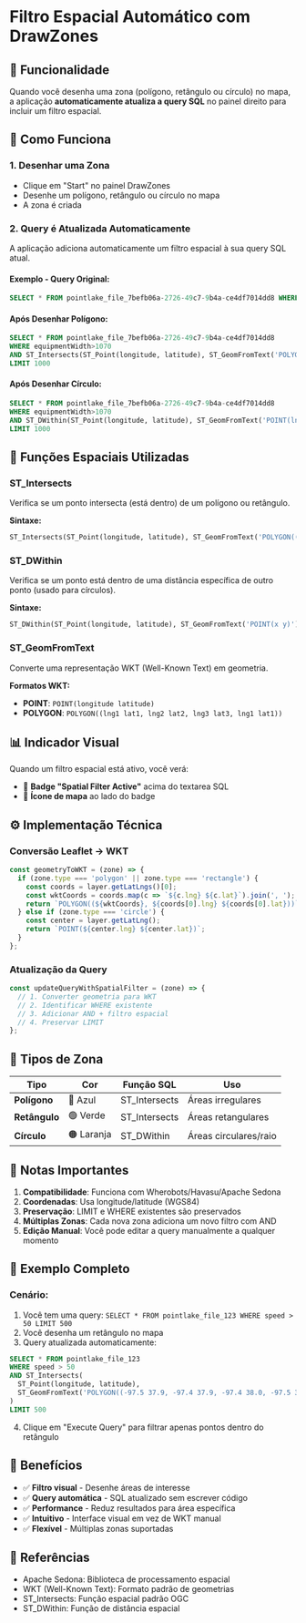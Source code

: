 # Filtro Espacial Automático com DrawZones

## 📍 Funcionalidade

Quando você desenha uma zona (polígono, retângulo ou círculo) no mapa, a aplicação **automaticamente atualiza a query SQL** no painel direito para incluir um filtro espacial.

## 🎯 Como Funciona

### 1. **Desenhar uma Zona**
- Clique em "Start" no painel DrawZones
- Desenhe um polígono, retângulo ou círculo no mapa
- A zona é criada

### 2. **Query é Atualizada Automaticamente**
A aplicação adiciona automaticamente um filtro espacial à sua query SQL atual.

#### **Exemplo - Query Original:**
```sql
SELECT * FROM pointlake_file_7befb06a-2726-49c7-9b4a-ce4df7014dd8 WHERE equipmentWidth>1070 LIMIT 1000
```

#### **Após Desenhar Polígono:**
```sql
SELECT * FROM pointlake_file_7befb06a-2726-49c7-9b4a-ce4df7014dd8 
WHERE equipmentWidth>1070 
AND ST_Intersects(ST_Point(longitude, latitude), ST_GeomFromText('POLYGON((lng1 lat1, lng2 lat2, ...))')) 
LIMIT 1000
```

#### **Após Desenhar Círculo:**
```sql
SELECT * FROM pointlake_file_7befb06a-2726-49c7-9b4a-ce4df7014dd8 
WHERE equipmentWidth>1070 
AND ST_DWithin(ST_Point(longitude, latitude), ST_GeomFromText('POINT(lng lat)'), radius_meters) 
LIMIT 1000
```

## 🔧 Funções Espaciais Utilizadas

### **ST_Intersects**
Verifica se um ponto intersecta (está dentro) de um polígono ou retângulo.

**Sintaxe:**
```sql
ST_Intersects(ST_Point(longitude, latitude), ST_GeomFromText('POLYGON((x1 y1, x2 y2, ...))'))
```

### **ST_DWithin**
Verifica se um ponto está dentro de uma distância específica de outro ponto (usado para círculos).

**Sintaxe:**
```sql
ST_DWithin(ST_Point(longitude, latitude), ST_GeomFromText('POINT(x y)'), radius_in_meters)
```

### **ST_GeomFromText**
Converte uma representação WKT (Well-Known Text) em geometria.

**Formatos WKT:**
- **POINT**: `POINT(longitude latitude)`
- **POLYGON**: `POLYGON((lng1 lat1, lng2 lat2, lng3 lat3, lng1 lat1))`

## 📊 Indicador Visual

Quando um filtro espacial está ativo, você verá:
- 🔵 **Badge "Spatial Filter Active"** acima do textarea SQL
- 📍 **Ícone de mapa** ao lado do badge

## ⚙️ Implementação Técnica

### **Conversão Leaflet → WKT**
```javascript
const geometryToWKT = (zone) => {
  if (zone.type === 'polygon' || zone.type === 'rectangle') {
    const coords = layer.getLatLngs()[0];
    const wktCoords = coords.map(c => `${c.lng} ${c.lat}`).join(', ');
    return `POLYGON((${wktCoords}, ${coords[0].lng} ${coords[0].lat}))`;
  } else if (zone.type === 'circle') {
    const center = layer.getLatLng();
    return `POINT(${center.lng} ${center.lat})`;
  }
};
```

### **Atualização da Query**
```javascript
const updateQueryWithSpatialFilter = (zone) => {
  // 1. Converter geometria para WKT
  // 2. Identificar WHERE existente
  // 3. Adicionar AND + filtro espacial
  // 4. Preservar LIMIT
};
```

## 🎨 Tipos de Zona

| Tipo | Cor | Função SQL | Uso |
|------|-----|------------|-----|
| **Polígono** | 🔵 Azul | ST_Intersects | Áreas irregulares |
| **Retângulo** | 🟢 Verde | ST_Intersects | Áreas retangulares |
| **Círculo** | 🟠 Laranja | ST_DWithin | Áreas circulares/raio |

## 📝 Notas Importantes

1. **Compatibilidade**: Funciona com Wherobots/Havasu/Apache Sedona
2. **Coordenadas**: Usa longitude/latitude (WGS84)
3. **Preservação**: LIMIT e WHERE existentes são preservados
4. **Múltiplas Zonas**: Cada nova zona adiciona um novo filtro com AND
5. **Edição Manual**: Você pode editar a query manualmente a qualquer momento

## 🚀 Exemplo Completo

### **Cenário:**
1. Você tem uma query: `SELECT * FROM pointlake_file_123 WHERE speed > 50 LIMIT 500`
2. Você desenha um retângulo no mapa
3. Query atualizada automaticamente:

```sql
SELECT * FROM pointlake_file_123 
WHERE speed > 50 
AND ST_Intersects(
  ST_Point(longitude, latitude), 
  ST_GeomFromText('POLYGON((-97.5 37.9, -97.4 37.9, -97.4 38.0, -97.5 38.0, -97.5 37.9))')
) 
LIMIT 500
```

4. Clique em "Execute Query" para filtrar apenas pontos dentro do retângulo

## 🎯 Benefícios

- ✅ **Filtro visual** - Desenhe áreas de interesse
- ✅ **Query automática** - SQL atualizado sem escrever código
- ✅ **Performance** - Reduz resultados para área específica
- ✅ **Intuitivo** - Interface visual em vez de WKT manual
- ✅ **Flexível** - Múltiplas zonas suportadas

## 🔗 Referências

- Apache Sedona: Biblioteca de processamento espacial
- WKT (Well-Known Text): Formato padrão de geometrias
- ST_Intersects: Função espacial padrão OGC
- ST_DWithin: Função de distância espacial

